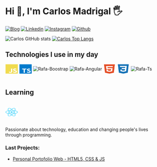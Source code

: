 
<h1>Hi 👋, I'm Carlos Madrigal 🖐️</h1>

[![Blog](https://img.shields.io/website?label=carlos-dev.vercel.app&style=for-the-badge&url=https://carlos-dev.vercel.app/)](https://carlos-dev.vercel.app)
[![Linkedin](https://img.shields.io/badge/LinkedIn-0077B5?style=for-the-badge&logo=linkedin&logoColor=white)](https://www.linkedin.com/in/carlos-ignacio-madrigal-7344161b1/)
[![Instagram](https://img.shields.io/badge/Instagram-E4405F?style=for-the-badge&logo=instagram&logoColor=white)](https://www.instagram.com/carlosmadrigal_ok/)
[![Github](https://img.shields.io/badge/GitHub-100000?style=for-the-badge&logo=github&logoColor=white)](https://github.com/ignam03)

![Carlos GitHub stats](https://github-readme-stats.vercel.app/api?username=ignam03&show_icons=true&theme=highcontrast&count_private=true)
[![Carlos Top Langs](https://github-readme-stats.vercel.app/api/top-langs/?username=ignam03&layout=compact&theme=highcontrast&count_private=true)](https://github.com/ignam03)

<h2> Technologies I use in my day</h2>

<div style="display: inline_block">
    <img align="center" alt="Rafa-Js" height="30" width="40" src="https://raw.githubusercontent.com/devicons/devicon/master/icons/javascript/javascript-plain.svg">
    <img align="center" alt="Rafa-Ts" height="30" width="40" src="https://raw.githubusercontent.com/devicons/devicon/master/icons/typescript/typescript-plain.svg">
    <img align="center" alt="Rafa-Boostrap" height="30" width="40" src="https://cdn.jsdelivr.net/gh/devicons/devicon/icons/bootstrap/bootstrap-plain.svg">
    <img align="center" alt="Rafa-Angular" height="30" width="40" src="https://cdn.jsdelivr.net/gh/devicons/devicon/icons/angularjs/angularjs-plain.svg">
     <img align="center" alt="Rafa-Html" height="30" width="40" src="https://raw.githubusercontent.com/devicons/devicon/master/icons/html5/html5-plain.svg">
      <img align="center" alt="Rafa-Css" height="30" width="40" src="https://raw.githubusercontent.com/devicons/devicon/master/icons/css3/css3-plain.svg">
       <img align="center" alt="Rafa-Ts" height="30" width="40" src="https://cdn.jsdelivr.net/gh/devicons/devicon/icons/java/java-original.svg">
</div><br/>
<h2>Learning</h2>
<div style="display: inline_block"> <br>
    <img align="center" alt="Rafa-React" height="30" width="40" src="https://raw.githubusercontent.com/devicons/devicon/master/icons/react/react-original.svg">
</div> <br>

Passionate about technology, education and changing people's lives through programming.

### Last Projects:

- [Personal Portofolio Web - HTML5, CSS & JS](https://carlos-dev.vercel.app)<br/>
